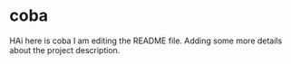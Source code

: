# coba
HAi here is coba
I am editing the README file. Adding some more details about the project description.
